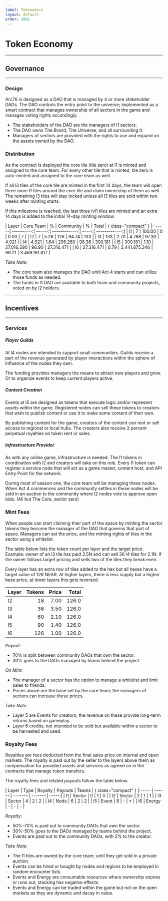 ```yaml
---
label: Tokenomics
layout: default
order: 2001
---
```


# Token Economy
---
## Governance
---

### Design

Arc76 is designed as a DAO that is managed by 4 or more stakeholder DAOs. The DAO controls the entry point to the universe; implemented as a smart contract that manages ownership of all sectors in the game and manages voting rights accordingly.

* The stakeholders of the DAO are the managers of l1 sectors. 
* The DAO owns The Brand, The Universe, and all surrounding it.
* Managers of sectors are provided with the rights to use and expand on the assets owned by the DAO.

### Distribution

As the contract is deployed the core tile (tile zero) at l1 is minted and assigned to the core team. For every other tile that is minted, tile zero is auto-minted and assigned to the core team as well.

If all l3 tiles of the core tile are minted in the first 14 days, the team will open three more l1 tiles around the core tile and claim ownership of them as well. The remaining l3 tiles will stay locked unless all l3 tiles are sold within two weeks after minting starts.

If this milestone is reached, the last three lvl1 tiles are minted and an extra 14 days is added to the initial 14-day minting window.

          
| Layer |  Core Team |      % |     Community |     % |         Total |  { class="compact" }
|:------| ----------:| ------:| -------------:| -----:| -------------:|
| l1    |          7 | 100.00 |             0 |  0.00 |             7 |
| l2    |          7 |   5.26 |           126 | 94.74 |           133 |
| l3    |        133 |   2.70 |         4.788 | 97.30 |         4.921 |
| l4    |      4.921 |   1.64 |       295.260 | 98.36 |       300.181 |
| l5    |    300.181 |   1.10 |    27.016.290 | 98.90 |    27.316.471 |
| l6    | 27.316.471 |   0.79 | 3.441.875.346 | 99.21 | 3.469.191.817 |

*Take Note:*
* The core team also manages the DAO until Act 4 starts and can utilize those funds as needed.
* The funds in l1 DAO are available to both team and community projects, voted on by l2 holders.

---
## Incentives
---
### Services

##### Player Guilds

At l4 nodes are intended to support small communities. Guilds receive a part of the revenue generated by player interactions within the sphere of influence of the nodes they own. 

The funding provides managers the means to attract new players and grow. Or to organize events to keep current players active.

##### Content Creation

Events at l5 are designed as tokens that execute logic and/or represent assets within the game. Registered nodes can sell these tokens to creators that wish to publish content or use it to make some content of their own.

By publishing content for the game, creators of the content can rent or sell access to regional or local hubs. The creators also receive 2 percent perpetual royalties on token rent or sales.

##### Infrastructure Provider

As with any online game, infrastructure is needed. The l1 tokens in coordination with l2 and creators will take on this role. Every l1 token can register a service node that will act as a game master, content host, and API Entry Point for the network.

During most of season one, the core team will be managing these nodes. When Act 4 commences and the community settles in these nodes will be sold in an auction to the community where l2 nodes vote to approve open bids. (All but The Core, sector zero)

### Mint Fees

When people can start claiming their part of the space by minting the sector tokens they become the manager of the DAO that governs that part of space. Managers can set the price, and the minting rights of tiles in the sector using a whitelist.

The table below lists the token count per layer and the target price. Example: owner of an l3 tile has paid 3.5N and can sell 36 l4 tiles for 2.1N. If the owner follows target pricing and sells two of the tiles they break even.

Every layer has an extra row of tiles added to the hex but all hexes have a target value of 126 NEAR. At higher layers, there is less supply but a higher base price, at lower layers this gets reversed.

| Layer | Tokens | Price | Total |
|:----- | ------:| -----:|------:|
| l2    |     18 |  7.00 | 126.0 |
| l3    |     36 |  3.50 | 126.0 |
| l4    |     60 |  2.10 | 126.0 |
| l5    |     90 |  1.40 | 126.0 |
| l6    |    126 |  1.00 | 126.0 |

*Payout:*
* 70% is split between community DAOs that own the sector.
* 30% goes to the DAOs managed by teams behind the project.

*On Mint:*
* The manager of a sector has the option to manage a whitelist and limit sales to friends.
* Prices above are the base set by the core team; the managers of sectors can increase these prices.

*Take Note:*
* Layer 5 are Events for creators; the revenue on these provide long-term returns based on gameplay.
* Layer 6 credits, not intended to be sold but available within a sector to be harvested and used.

### Royalty Fees

Royalties are fees deducted from the final sales price on internal and open markets. The royalty is paid out by the seller to the layers above them as compensation for provided assets and services as agreed on in the contracts that manage token transfers. 

The royalty fees and related payouts follow the table below.

| Layer |   Type | Royalty | Payouts | Teams | { class="compact" }
|:----- | ------:| -------:| -------:| -----:|
| l1    | Sector |       0 |       1 |     0 |
| l2    | Sector |       2 |       1 |     1 |
| l3    | Sector |       4 |       2 |     2 |
| l4    | Node   |       6 |       2 |     2 |
| l5    | Event  |       8 |       - |     * |
| l6    | Energy |       - |       - |     - |

*Royalty:*
* 50%-70% is paid out to community DAOs that own the sector.
* 30%-50% goes to the DAOs managed by teams behind the project.
* Events are paid out to the community DAOs, with 2% to the creator.

*Take Note:*
* The l1 tiles are owned by the core team; until they get sold in a private auction.
* Events can be hired or bought by nodes and regions to be employed in random encounter lists.
* Events and Energy are consumable resources where ownership expires or runs out, stacking has negative effects.
* Events and Energy can be traded within the game but not on the open markets as they are dynamic and decay in value.
